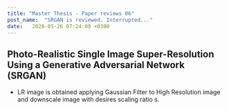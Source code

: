 ```yaml
---
title: "Master Thesis - Paper reviews 06"
post_name:  "SRGAN is reviewed. Interrupted..."
date:   2020-05-26 07:24:00 +0300
---
```


## Photo-Realistic Single Image Super-Resolution Using a Generative Adversarial Network (SRGAN)

- LR image is obtained applying Gaussian Filter to High Resolution image and downscale image with desires scaling ratio s.
